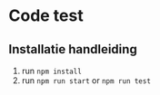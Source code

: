 # Code test


## Installatie handleiding

1. run `npm install`
2. run `npm run start` or `npm run test`